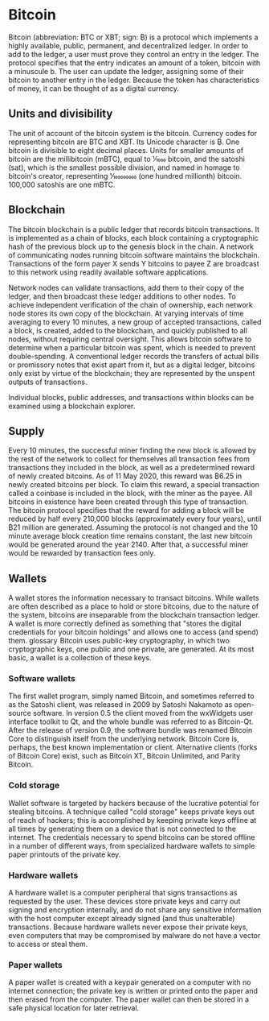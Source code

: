 # Bitcoin

Bitcoin (abbreviation: BTC or XBT; sign: ₿) is a protocol which implements a highly available, public, permanent, and decentralized ledger. In order to add to the ledger, a user must prove they control an entry in the ledger. The protocol specifies that the entry indicates an amount of a token, bitcoin with a minuscule b. The user can update the ledger, assigning some of their bitcoin to another entry in the ledger. Because the token has characteristics of money, it can be thought of as a digital currency.

## Units and divisibility

The unit of account of the bitcoin system is the bitcoin. Currency codes for representing bitcoin are BTC and XBT. Its Unicode character is ₿. One bitcoin is divisible to eight decimal places. Units for smaller amounts of bitcoin are the millibitcoin (mBTC), equal to 1⁄1000 bitcoin, and the satoshi (sat), which is the smallest possible division, and named in homage to bitcoin's creator, representing 1⁄100000000 (one hundred millionth) bitcoin. 100,000 satoshis are one mBTC. 

## Blockchain

The bitcoin blockchain is a public ledger that records bitcoin transactions. It is implemented as a chain of blocks, each block containing a cryptographic hash of the previous block up to the genesis block in the chain. A network of communicating nodes running bitcoin software maintains the blockchain. Transactions of the form payer X sends Y bitcoins to payee Z are broadcast to this network using readily available software applications. 

Network nodes can validate transactions, add them to their copy of the ledger, and then broadcast these ledger additions to other nodes. To achieve independent verification of the chain of ownership, each network node stores its own copy of the blockchain. At varying intervals of time averaging to every 10 minutes, a new group of accepted transactions, called a block, is created, added to the blockchain, and quickly published to all nodes, without requiring central oversight. This allows bitcoin software to determine when a particular bitcoin was spent, which is needed to prevent double-spending. A conventional ledger records the transfers of actual bills or promissory notes that exist apart from it, but as a digital ledger, bitcoins only exist by virtue of the blockchain; they are represented by the unspent outputs of transactions.

Individual blocks, public addresses, and transactions within blocks can be examined using a blockchain explorer.

## Supply

Every 10 minutes, the successful miner finding the new block is allowed by the rest of the network to collect for themselves all transaction fees from transactions they included in the block, as well as a predetermined reward of newly created bitcoins. As of 11 May 2020, this reward was ₿6.25 in newly created bitcoins per block. To claim this reward, a special transaction called a coinbase is included in the block, with the miner as the payee. All bitcoins in existence have been created through this type of transaction. The bitcoin protocol specifies that the reward for adding a block will be reduced by half every 210,000 blocks (approximately every four years), until ₿21 million are generated. Assuming the protocol is not changed and the 10 minute average block creation time remains constant, the last new bitcoin would be generated around the year 2140. After that, a successful miner would be rewarded by transaction fees only.

## Wallets

A wallet stores the information necessary to transact bitcoins. While wallets are often described as a place to hold or store bitcoins, due to the nature of the system, bitcoins are inseparable from the blockchain transaction ledger. A wallet is more correctly defined as something that "stores the digital credentials for your bitcoin holdings" and allows one to access (and spend) them. glossary  Bitcoin uses public-key cryptography, in which two cryptographic keys, one public and one private, are generated. At its most basic, a wallet is a collection of these keys. 

### Software wallets

The first wallet program, simply named Bitcoin, and sometimes referred to as the Satoshi client, was released in 2009 by Satoshi Nakamoto as open-source software. In version 0.5 the client moved from the wxWidgets user interface toolkit to Qt, and the whole bundle was referred to as Bitcoin-Qt. After the release of version 0.9, the software bundle was renamed Bitcoin Core to distinguish itself from the underlying network. Bitcoin Core is, perhaps, the best known implementation or client. Alternative clients (forks of Bitcoin Core) exist, such as Bitcoin XT, Bitcoin Unlimited, and Parity Bitcoin.

### Cold storage

Wallet software is targeted by hackers because of the lucrative potential for stealing bitcoins. A technique called "cold storage" keeps private keys out of reach of hackers; this is accomplished by keeping private keys offline at all times  by generating them on a device that is not connected to the internet. The credentials necessary to spend bitcoins can be stored offline in a number of different ways, from specialized hardware wallets to simple paper printouts of the private key.

### Hardware wallets

A hardware wallet is a computer peripheral that signs transactions as requested by the user. These devices store private keys and carry out signing and encryption internally, and do not share any sensitive information with the host computer except already signed (and thus unalterable) transactions. Because hardware wallets never expose their private keys, even computers that may be compromised by malware do not have a vector to access or steal them.

### Paper wallets

A paper wallet is created with a keypair generated on a computer with no internet connection; the private key is written or printed onto the paper and then erased from the computer. The paper wallet can then be stored in a safe physical location for later retrieval.